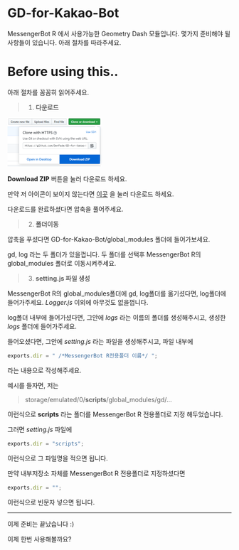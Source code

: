 GD-for-Kakao-Bot
================

MessengerBot R 에서 사용가능한 Geometry Dash 모듈입니다.
몇가지 준비해야 될 사항들이 있습니다.
아래 절차를 따라주세요.

Before using this..
===================

아래 절차를 꼼꼼히 읽어주세요.

> 1. __다운로드__

![](/images-for-readme/1.png)

__Download ZIP__ 버튼을 눌러 다운로드 하세요.

만약 저 아이콘이 보이지 않는다면 [이곳](https://github.com/DenFade/GD-for-Kakao-Bot/archive/master.zip) 을 눌러 다운로드 하세요.

다운로드를 완료하셨다면 압축을 풀어주세요.

> 2. __폴더이동__

압축을 푸셨다면 GD-for-Kakao-Bot/global_modules 폴더에 들어가보세요.

gd, log 라는 두 폴더가 있을껍니다. 두 폴더를 선택후 MessengerBot R의 global_modules 폴더로 이동시켜주세요.

> 3. __setting.js 파일 생성__

MessengerBot R의 global_modules폴더에 gd, log폴더를 옮기셨다면, log폴더에 들어가주세요. _Logger.js_ 이외에 아무것도 없을껍니다.

log폴더 내부에 들어가셨다면, 그안에 _logs_ 라는 이름의 폴더를 생성해주시고, 생성한 _logs_ 폴더에 들어가주세요.

들어오셨다면, 그안에 _setting.js_ 라는 파일을 생성해주시고, 파일 내부에

```js
exports.dir = " /*MessengerBot R전용폴더 이름*/ ";
```
라는 내용으로 작성해주세요.

예시를 들자면, 저는 
> storage/emulated/0/__scripts__/global_modules/gd/...

이런식으로 __scripts__ 라는 폴더를 MessengerBot R 전용폴더로 지정 해두었습니다.

그러면 _setting.js_ 파일에
```js
exports.dir = "scripts";
```
이런식으로 그 파일명을 적으면 됩니다.

만약 내부저장소 자체를 MessengerBot R 전용폴더로 지정하셨다면
```js
exports.dir = "";
```
이런식으로 빈문자 넣으면 됩니다.

---

이제 준비는 끝났습니다 :)

이제 한번 사용해볼까요?

